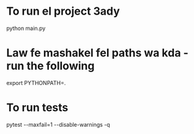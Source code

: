 # To run el project 3ady

python main.py

# Law fe mashakel fel paths wa kda - run the following

export PYTHONPATH=.

# To run tests

pytest --maxfail=1 --disable-warnings -q
